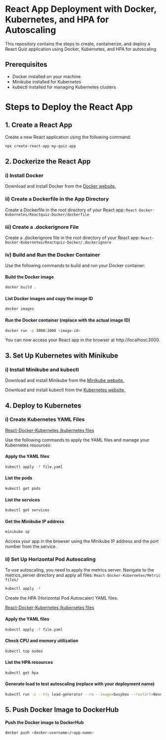 # React App Deployment with Docker, Kubernetes, and HPA for Autoscaling

This repository contains the steps to create, containerize, and deploy a React Quiz application using Docker, Kubernetes, and HPA for autoscaling

## Prerequisites
* Docker installed on your machine
* Minikube installed for Kubernetes
* kubectl installed for managing Kubernetes clusters

# Steps to Deploy the React App
## 1. Create a React App
Create a new React application using the following command:
```bash
npx create-react-app my-quiz-app
```

## 2. Dockerize the React App
### i) Install Docker

Download and install Docker from the [Docker website.](https://docs.docker.com/desktop/install/windows-install/) 

### ii) Create a Dockerfile in the App Directory

Create a Dockerfile in the root directory of your React app: `React-Docker-Kubernetes/Reactquiz-Docker/dockerfile
`
### iii) Create a .dockerignore File

Create a .dockerignore file in the root directory of your React app: `React-Docker-Kubernetes/Reactquiz-Docker/.dockerignore
`


### iv) Build and Run the Docker Container

Use the following commands to build and run your Docker container:

#### Build the Docker image
```bash
docker build .
```
#### List Docker images and copy the image ID
```bash
docker images
```

#### Run the Docker container (replace <image-id> with the actual image ID)
```bash
docker run -p 3000:3000 <image-id>
```

You can now access your React app in the browser at http://localhost:3000.

## 3. Set Up Kubernetes with Minikube

### i) Install Minikube and kubectl

Download and install Minikube from the [Minikube website.](https://minikube.sigs.k8s.io/docs/start/?arch=%2Fwindows%2Fx86-64%2Fstable%2F.exe+download)

Download and install kubectl from the [Kubernetes website.](https://kubernetes.io/docs/tasks/tools/install-kubectl-windows/)

## 4. Deploy to Kubernetes

### i) Create Kubernetes YAML Files

[React-Docker-Kubernetes
/kubernetes files
](https://github.com/Saisamarth21/React-Docker-Kubernetes/tree/master/kubernetes%20files)


Use the following commands to apply the YAML files and manage your Kubernetes resources:


#### Apply the YAML files
```bash
kubectl apply -f file.yaml
```
#### List the pods
```bash
kubectl get pods
```

#### List the services
```bash
kubectl get services
```

#### Get the Minikube IP address
```bash
minikube ip
```

Access your app in the browser using the Minikube IP address and the port number from the service.

### ii) Set Up Horizontal Pod Autoscaling

To use autoscaling, you need to apply the metrics server. Navigate to the metrics_server directory and apply all files: `React-Docker-Kubernetes/Metric files/
`

```bash
kubectl apply -f 
```
Create the HPA (Horizontal Pod Autoscaler) YAML files.

[React-Docker-Kubernetes
/kubernetes files
](https://github.com/Saisamarth21/React-Docker-Kubernetes/tree/master/kubernetes%20files)



#### Apply the YAML files
```bash
kubectl apply -f file.yaml
```
#### Check CPU and memory utilization
```bash
kubectl top nodes
```

#### List the HPA resources
```bash
kubectl get hpa
```

#### Generate load to test autoscaling (replace <hpa-demo-deployment> with your deployment name)
```bash
kubectl run -i --tty load-generator --rm --image=busybox --restart=Never -- /bin/sh -c "while sleep 0.01; do wget -q -O- http://<hpa-demo-deployment>; done"
```

## 5. Push Docker Image to DockerHub


#### Push the Docker image to DockerHub
```bash
docker push <docker-username>/<app-name>
```



